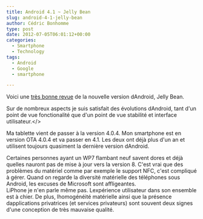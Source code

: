 ```yaml
---
title: Android 4.1 ~ Jelly Bean
slug: android-4-1-jelly-bean
author: Cédric Bonhomme
type: post
date: 2012-07-05T06:01:12+00:00
categories:
  - Smartphone
  - Technology
tags:
  - Android
  - Google
  - smartphone

---
```

Voici une [très bonne revue][1] de la nouvelle version dAndroid, Jelly Bean.

Sur de nombreux aspects je suis satisfait des évolutions dAndroid, tant d'un point de vue fonctionalité que d'un point de vue stabilité et interface utilisateur.</>

Ma tablette vient de passer à la version 4.0.4. Mon smartphone est en version OTA 4.0.4 et va passer en 4.1. Les deux ont déjà plus d'un an et utilisent toujours quasiment la dernière version dAndroid.

Certaines personnes ayant un WP7 flambant neuf savent dores et déjà quelles nauront pas de mise à jour vers la version 8. C'est vrai que des problèmes du matériel comme par exemple le support NFC, c'est compliqué à gérer. Quand on regarde la diversité matérielle des téléphones sous Android, les excuses de Microsoft sont affligeantes.  
LiPhone je n'en parle même pas. Lexpérience utilisateur dans son ensemble est à chier. De plus, lhomogénéité matérielle ainsi que la présence dapplications privatrices (et services privateurs) sont souvent deux signes d'une conception de très mauvaise qualité.

 [1]: http://www.theverge.com/2012/7/3/3134347/android-4-1-jelly-bean-review
